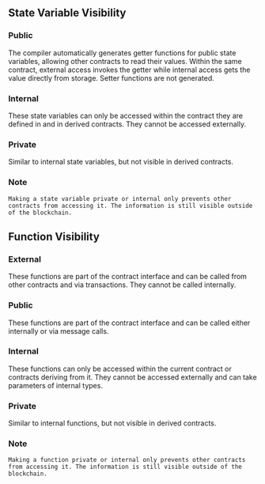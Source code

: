 ## State Variable Visibility

### Public
The compiler automatically generates getter functions for public state variables, allowing other contracts to read their values. Within the same contract, external access invokes the getter while internal access gets the value directly from storage. Setter functions are not generated.

### Internal
These state variables can only be accessed within the contract they are defined in and in derived contracts. They cannot be accessed externally.

### Private
Similar to internal state variables, but not visible in derived contracts.

### Note
`Making a state variable private or internal only prevents other contracts from accessing it. The information is still visible outside of the blockchain.`

## Function Visibility

### External
These functions are part of the contract interface and can be called from other contracts and via transactions. They cannot be called internally.

### Public
These functions are part of the contract interface and can be called either internally or via message calls.

### Internal
These functions can only be accessed within the current contract or contracts deriving from it. They cannot be accessed externally and can take parameters of internal types.

### Private
Similar to internal functions, but not visible in derived contracts.

### Note
`Making a function private or internal only prevents other contracts from accessing it. The information is still visible outside of the blockchain.`